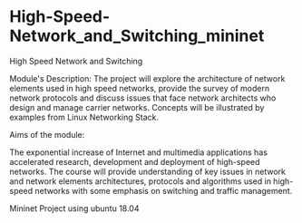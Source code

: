# High-Speed-Network_and_Switching_mininet
High Speed Network and Switching 

Module's Description:
The project will explore the architecture of network elements used in high speed networks, provide the survey of
modern network protocols and discuss issues that face network architects who design and manage carrier networks.
Concepts will be illustrated by examples from Linux Networking Stack.

Aims of the module:

The exponential increase of Internet and multimedia applications has accelerated research, development and deployment 
of high-speed networks. The course will provide understanding of key issues in network and network 
elements architectures, protocols and algorithms used in high-speed networks with some emphasis on switching and traffic management.

Mininet Project using ubuntu 18.04 
